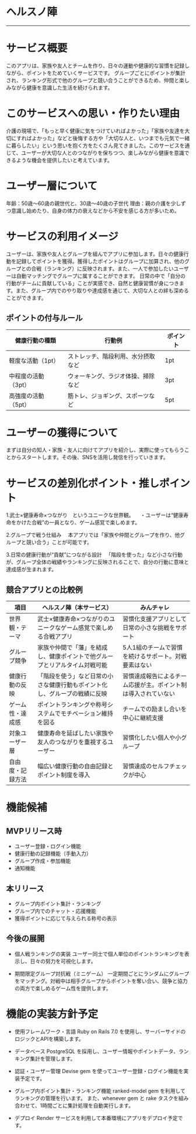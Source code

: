 # ヘルスノ陣
***
# サービス概要
このアプリは、家族や友人とチームを作り、日々の運動や健康的な習慣を記録しながら、ポイントをためていくサービスです。
グループごとにポイントが集計され、ランキング形式で他のグループと競い合うことができるため、仲間と楽しみながら健康を意識した生活を続けられます。

# このサービスへの思い・作りたい理由
介護の現場で、「もっと早く健康に気をつけていればよかった」「家族や友達を大切にすればよかった」などと後悔する方や「大切な人と、いつまでも元気で一緒に暮らしたい」という思いを抱く方をたくさん見てきました。このサービスを通じて、ユーザーが大切な人とのつながりを保ちつつ、楽しみながら健康を意識できるような機会を提供したいと考えています。

# ユーザー層について
年齢：50歳～60歳の親世代と、30歳～40歳の子世代
理由：親の介護を少しずつ意識し始めたり、自身の体力の衰えなどから不安を感じる方が多いため。

# サービスの利用イメージ
ユーザーは、家族や友人とグループを組んでアプリに参加します。日々の健康行動を記録してポイントを獲得。獲得したポイントはグループに加算され、他のグループとの合戦（ランキング）に反映されます。また、一人で参加したいユーザーは自動マッチングでグループに属することができます。
日常の中で「自分の行動がチームに貢献している」ことが実感でき、自然と健康習慣が身につきます。また、グループ内でのやり取りや達成感を通じて、大切な人との絆も深めることができます。
## ポイントの付与ルール
| 健康行動の種類     | 行動例             | ポイント |
| ----------- | ----------------- | ----- |
| 軽度な活動（1pt）  | ストレッチ、階段利用、水分摂取など  | 1pt   |
| 中程度の活動（3pt） | ウォーキング、ラジオ体操、掃除など | 3pt   |
| 高強度の活動（5pt） | 筋トレ、ジョギング、スポーツなど  | 5pt   |

# ユーザーの獲得について
まずは自分の知人・家族・友人に向けてアプリを紹介し、実際に使ってもらうことからスタートします。その後、SNSを活用し発信を行っていきます。

# サービスの差別化ポイント・推しポイント
1.武士×健康寿命×つながり　というユニークな世界観。
　・ユーザーは“健康寿命をかけた合戦”の一員となり、ゲーム感覚で楽しめます。

2.グループで戦う仕組み
　本アプリでは「家族や仲間とグループを作り、他グループと競い合う」ことが可能です。

3.日常の健康行動が“貢献”につながる設計
　「階段を使った」など小さな行動が、グループ全体の戦績やランキングに反映されることで、自分の行動に意味と達成感が生まれます。
## 競合アプリとの比較例
| 項目       | ヘルスノ陣（本サービス）                          | みんチャレ                           |
| -------- | ------------------------------------- | ------------------------------- |
| 世界観・テーマ  | 武士×健康寿命×つながりのユニークなゲーム感覚で楽しめる合戦アプリ     | 習慣化支援アプリとして日常の小さな挑戦をサポート        |
| グループ競争   | 家族や仲間で「藩」を結成し、健康ポイントで他グループとリアルタイム対戦可能 | 5人1組のチームで習慣を続けるサポート。対戦要素はない     |
| 健康行動の反映  | 「階段を使う」など日常の小さな健康行動もポイント化し、グループの戦績に反映 | 習慣達成報告によるチーム応援が主。ポイント制は導入されていない |
| ゲーム性・達成感 | ポイントランキングや称号システムでモチベーション維持を図る         | チームでの励まし合いを中心に継続支援              |
| 対象ユーザー層  | 健康寿命を延ばしたい家族や友人のつながりを重視するユーザー         | 習慣化したい個人や小グループ                  |
| 自由度・記録方法 | 幅広い健康行動の自由記録とポイント制度を導入                | 習慣達成のセルフチェックが中心                 |


# 機能候補
## MVPリリース時
- ユーザー登録・ログイン機能
- 健康行動の記録機能（手動入力）
- グループ作成・参加機能
- 通知機能
## 本リリース
- グループ内ポイント集計・ランキング
- グループ内でのチャット・応援機能
- 獲得ポイントに応じて与えられる称号の表示

## 今後の展開
- 個人戦ランキングの実装
ユーザー同士で個人単位のポイントランキングを表示し、日々の努力を可視化します。

- 期間限定グループ対抗戦（ミニゲーム）
一定期間ごとにランダムにグループをマッチング。対戦中は相手グループからポイントを奪い合い、競争と協力の両方で楽しめるゲーム性を提供します。

# 機能の実装方針予定
- 使用フレームワーク・言語
Ruby on Rails 7.0 を使用し、サーバーサイドのロジックとAPIを構築します。

- データベース
PostgreSQL を採用し、ユーザー情報やポイントデータ、ランキング集計を管理します。

- 認証・ユーザー管理
Devise gem を使ってユーザー登録・ログイン機能を実装予定です。

- グループ内ポイント集計・ランキング機能
ranked-model gem を利用してランキングの管理を行います。
また、whenever gem と rake タスクを組み合わせて、1時間ごとに集計処理を自動実行します。

- デプロイ
Render サービスを利用して本番環境にアプリをデプロイ予定です。